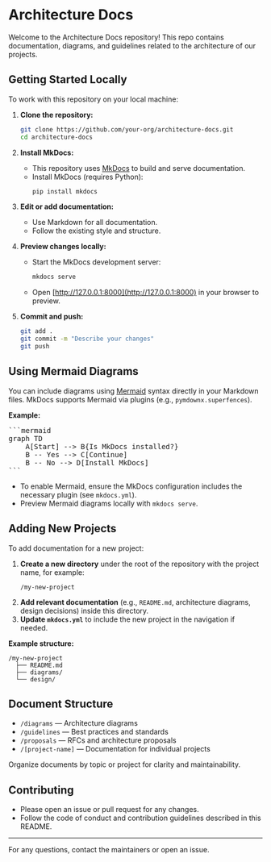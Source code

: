 # Architecture Docs

Welcome to the Architecture Docs repository! This repo contains documentation, diagrams, and guidelines related to the architecture of our projects.

## Getting Started Locally

To work with this repository on your local machine:

1. **Clone the repository:**
    ```bash
    git clone https://github.com/your-org/architecture-docs.git
    cd architecture-docs
    ```

2. **Install MkDocs:**
    - This repository uses [MkDocs](https://www.mkdocs.org/) to build and serve documentation.
    - Install MkDocs (requires Python):
      ```bash
      pip install mkdocs
      ```

3. **Edit or add documentation:**
    - Use Markdown for all documentation.
    - Follow the existing style and structure.

4. **Preview changes locally:**
    - Start the MkDocs development server:
      ```bash
      mkdocs serve
      ```
    - Open [http://127.0.0.1:8000](http://127.0.0.1:8000) in your browser to preview.

5. **Commit and push:**
    ```bash
    git add .
    git commit -m "Describe your changes"
    git push
    ```

## Using Mermaid Diagrams

You can include diagrams using [Mermaid](https://mermaid-js.github.io/mermaid/) syntax directly in your Markdown files. MkDocs supports Mermaid via plugins (e.g., `pymdownx.superfences`).

**Example:**
<pre>
```mermaid
graph TD
    A[Start] --> B{Is MkDocs installed?}
    B -- Yes --> C[Continue]
    B -- No --> D[Install MkDocs]
```
</pre>

- To enable Mermaid, ensure the MkDocs configuration includes the necessary plugin (see `mkdocs.yml`).
- Preview Mermaid diagrams locally with `mkdocs serve`.

## Adding New Projects

To add documentation for a new project:

1. **Create a new directory** under the root of the repository with the project name, for example:
    ```
    /my-new-project
    ```
2. **Add relevant documentation** (e.g., `README.md`, architecture diagrams, design decisions) inside this directory.
3. **Update `mkdocs.yml`** to include the new project in the navigation if needed.

**Example structure:**
```
/my-new-project
  ├── README.md
  ├── diagrams/
  └── design/
```

## Document Structure

- `/diagrams` — Architecture diagrams
- `/guidelines` — Best practices and standards
- `/proposals` — RFCs and architecture proposals
- `/[project-name]` — Documentation for individual projects

Organize documents by topic or project for clarity and maintainability.

## Contributing

- Please open an issue or pull request for any changes.
- Follow the code of conduct and contribution guidelines described in this README.

---

For any questions, contact the maintainers or open an issue.
